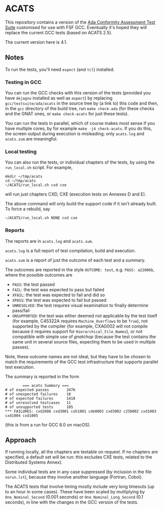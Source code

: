 # ACATS #

This repository contains a version of the
[Ada Conformity Assessment Test Suite][Ada-Auth] customised for use
with FSF GCC. Eventually it's hoped they will replace the current GCC tests (based on ACATS 2.5).

The current version here is 4.1.

## Notes ##

To run the tests, you'll need `expect` (and `tcl`) installed.

### Testing in GCC ###

You can run the GCC checks with this version of the tests (provided you have `dejagnu` installed as well as `expect`) by replacing `gcc/testsuite/ada/acats` in the source tree by (a link to) this code and then, in the `gcc` directory of the build tree, run `make check-ada` (for these checks and the GNAT ones, or `make check-acats` for just these tests).

You can run the tests in parallel, which of course makes most sense if you have multiple cores, by for example `make -j4 check-acats`. If you do this, the screen output during execution is misleading; only `acats.log` and `acats.sum` are meaningful.

### Local testing ###

You can also run the tests, or individual chapters of the tests, by using the `run_local.sh` script. For example,

    mkdir ~/tmp/acats
    cd ~/tmp/acats
    ~/ACATS/run_local.sh cxd cxe

will run just chapters CXD, CXE (execution tests on Annexes D and E).

The above command will only build the support code if it isn't already built. To force a rebuild, say

    ~/ACATS/run_local.sh NONE cxd cxe

### Reports ###

The reports are in `acats.log` and `acats.sum`.

`acats.log` is a full report of test compilation, build and execution.

`acats.sum` is a report of just the outcome of each test and a summary.

The outcomes are reported in the style `OUTCOME: test`, e.g. `PASS: a22006b`, where the possible outcomes are

  * `PASS`: the test passed
  * `FAIL`: the test was expected to pass but failed
  * `XFAIL`: the test was expected to fail and did so
  * `XPASS`: the test was expected to fail but passed
  * `UNRESOLVED`: the test requires visual examination to finally determine pass/fail
  * `UNSUPPORTED`: the test was either deemed not applicable by the test itself (for example, C45322A requires `Machine_Overflows` to be `True`), not supported by the compiler (for example, CXAG002 will not compile because it requires support for `Hierarchical_File_Names`), or not compatible with simple use of _gnatchop_ (because the test contains the same unit in several source files, expecting them to be used in multiple passes).

Note, these outcome names are not ideal, but they have to be chosen to match the requirements of the GCC test infrastructure that supports parallel test execution.

The summary is reported in the form

            === acats Summary ===
    # of expected passes		2476
    # of unexpected failures	10
    # of expected failures		1418
    # of unresolved testcases	11
    # of unsupported tests		105
    *** FAILURES: cxd2006 cxd3001 cxh1001 cde0002 cxd3002 c250002 cxd1003 cxd1004 cxd1005

(this is from a run for GCC 8.0 on macOS).

## Approach ##

If running locally, all the chapters are testable on request. If no chapters are specified, a default set will be run: this excludes CXE tests, related to the Distributed Systems Annex).

Some individual tests are in any case suppressed (by inclusion in the file `norun.lst`), because they involve another language (Fortran, Cobol).

The ACATS tests that involve timing mostly include very long timeouts (up to an hour in some cases). These have been scaled by multiplying by `One_Nominal_Second` (0.001 seconds) or `One_Nominal_Long_Second` (0.1 seconds), in line with the changes in the GCC version of the tests.

[Ada-Auth]: http://www.ada-auth.org/acats.html
